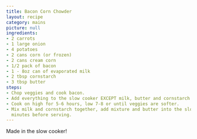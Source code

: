 ```yaml
---
title: Bacon Corn Chowder
layout: recipe
category: mains
picture: null
ingredients:
- 2 carrots
- 1 large onion
- 4 potatoes
- 2 cans corn (or frozen)
- 2 cans cream corn
- 1/2 pack of bacon
- 1 - 8oz can of evaporated milk
- 2 tbsp cornstarch
- 3 tbsp butter
steps:
- Chop veggies and cook bacon.
- Add everything to the slow cooker EXCEPT milk, butter and cornstarch
- Cook on high for 5-6 hours, low 7-8 or until veggies are softer.
- Mix milk and cornstarch together, add mixture and butter into the slow cooker 30
  minutes before serving.
---
```


Made in the slow cooker!